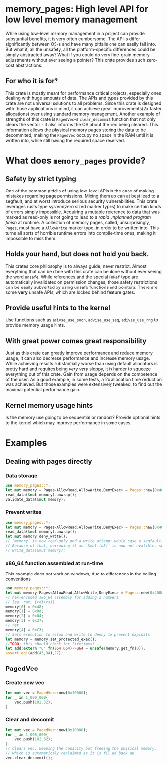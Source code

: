 # memory_pages: High level API for low level memory management
While using low-level memory management in a project can provide substantial benefits, it is very often cumbersome. The API-s differ significantly between OS-s and have many pitfalls one can easily fall into. But what if, all the unsafety, all the platform-specific differences could be simply abstracted away? What if you could do very fine-grain memory adjustments without ever seeing a pointer? This crate provides such zero-cost abstractions.
## For who it is for?
This crate is mostly meant for performance critical projects, especially ones dealing with huge amounts of data. The APIs and types provided by this crate are not universal solutions to all problems. Since this crate is designed with those applications in mind, it can achieve great improvements(2x faster allocations) over using standard memory management. Another example of strengths of this crate is `PagedVec`-s `clear_decommit` function that not only clears the vector - it also informs the OS about the vec being cleared. This information allows the physical memory pages storing the data to be decommited, making the `PagedVec` occupy no space in the RAM until it is written into, while still having the required space reserved.
# What does `memory_pages` provide?
## Safety by strict typing
One of the common pitfalls of using low-level APIs is the ease of making mistakes regarding page permissions. Mixing them up can at best lead to a segfault, and at worst introduce serious security vulnerabilities. This crate leverages rusts type system(zero sized marker types) to make certain kinds of errors simply impossible. Acquiring a mutable  reference to data that was marked as read-only is not going to lead to a *rapid unplanned program finish* at runtime. A collection of memory pages, called, unsurprisingly, `Pages`, must have a `AllowWrite` marker type, in order to be written into. This turns all sorts of horrible runtime errors into compile-time ones, making it impossible to miss them.
## Holds your hand, but does not hold you back. 
This crates core philosophy is to always guide, never restrict. Almost everything that can be done with this crate can be done without ever seeing the word `unsafe`. While references and the special `FnRef` type are automatically invalidated on permission changes, those safety restrictions can be easily subverted by using unsafe functions and pointers. 
There are some **very** unsafe APIs, which are locked behind feature gates.
## Provide useful hints to the kernel
Use functions such as `adivse_use_soon`, `advise_use_seq`, `adivse_use_rng` to provide memory usage hints.
## With great power comes great responsibility
Just as this crate can greatly improve performance and reduce memory usage, it can also decrease performance and increase memory usage. While achieving results substantially worse than using default allocators is pretty hard and requires being *very* *very* sloppy, it is harder to squeeze everything out of this crate. Gain from usage depends on the competence of the user. As a good example, in some tests, a 2x allocation time reduction was achieved. But those examples were extensively tweaked, to find out the maximal potential performance gain.
## Kernel memory usage hints
Is the memory use going to be sequential or random? Provide optional hints to the kernel which may improve performance in some cases.
# Examples
## Dealing with pages directly
### Data storage
```rust
use memory_pages::*;
let mut memory = Pages<AllowRead,AllowWrite,DenyExec> = Pages::new(0x40000);
read_data(&mut memory).unwrap();
validate_data(&mut memory);
```
### Prevent writes
```rust
use memory_pages::*;
let mut memory = Pages<AllowRead,AllowWrite,DenyExec> = Pages::new(0x40000);
read_data(&mut memory).unwrap();
let mut memory.deny_write();
// `memory` is now read-only and a write attempt would case a segfault
// Because of that, borrowing it as `&mut [u8]` is now not avalible, so this would not compile if used
// write_data(&mut memory);
```
### x86_64 function assembled at run-time
This example does not work on windows, due to differences in the calling conventions
```rust
use memory_pages::*;
let mut memory:Pages<AllowRead,AllowWrite,DenyExec> = Pages::new(0x4000);
// hex-encoded X86_64 assembly for adding 2 numbers
// lea 	rax, [rdi+rsi]
memory[0] = 0x48;
memory[1] = 0x8d;
memory[2] = 0x04;
memory[3] = 0x37;
// ret
memory[4] = 0xC3;
// Sets execution to allow and write to denny to prevent exploits
let memory = memory.set_protected_exec();
//TODO: this should check for lifetimes!
let add:extern "C" fn(u64,u64)->u64 = unsafe{memory.get_fn(0)};
assert_eq!(add(43,34),77);
```
## PagedVec
### Create new vec
```rust
let mut vec = PagedVec::new(0x10000);
for _ in 1_000_000{
    vec.push(102.32);
}
```
### Clear and deccomit
```rust
let mut vec = PagedVec::new(0x10000);
for _ in 1_000_000{
    vec.push(102.32);
}
// Clears vec, keeping the capacity but freeing the phisical memory,
// which is automaticaly reclaimed as it is filled back up.
vec.clear_decommit();
```

